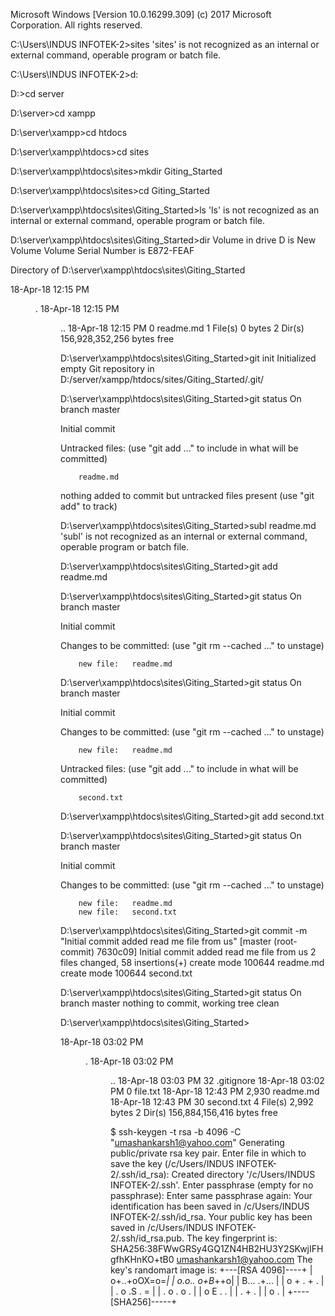 Microsoft Windows [Version 10.0.16299.309]
(c) 2017 Microsoft Corporation. All rights reserved.

C:\Users\INDUS INFOTEK-2>sites
'sites' is not recognized as an internal or external command,
operable program or batch file.

C:\Users\INDUS INFOTEK-2>d:

D:\>cd server

D:\server>cd xampp

D:\server\xampp>cd htdocs

D:\server\xampp\htdocs>cd sites

D:\server\xampp\htdocs\sites>mkdir Giting_Started

D:\server\xampp\htdocs\sites>cd Giting_Started

D:\server\xampp\htdocs\sites\Giting_Started>ls
'ls' is not recognized as an internal or external command,
operable program or batch file.

D:\server\xampp\htdocs\sites\Giting_Started>dir
 Volume in drive D is New Volume
 Volume Serial Number is E872-FEAF

 Directory of D:\server\xampp\htdocs\sites\Giting_Started

18-Apr-18  12:15 PM    <DIR>          .
18-Apr-18  12:15 PM    <DIR>          ..
18-Apr-18  12:15 PM                 0 readme.md
               1 File(s)              0 bytes
               2 Dir(s)  156,928,352,256 bytes free

D:\server\xampp\htdocs\sites\Giting_Started>git init
Initialized empty Git repository in D:/server/xampp/htdocs/sites/Giting_Started/.git/

D:\server\xampp\htdocs\sites\Giting_Started>git status
On branch master

Initial commit

Untracked files:
  (use "git add <file>..." to include in what will be committed)

        readme.md

nothing added to commit but untracked files present (use "git add" to track)

D:\server\xampp\htdocs\sites\Giting_Started>subl readme.md
'subl' is not recognized as an internal or external command,
operable program or batch file.

D:\server\xampp\htdocs\sites\Giting_Started>git add readme.md

D:\server\xampp\htdocs\sites\Giting_Started>git status
On branch master

Initial commit

Changes to be committed:
  (use "git rm --cached <file>..." to unstage)

        new file:   readme.md


D:\server\xampp\htdocs\sites\Giting_Started>git status
On branch master

Initial commit

Changes to be committed:
  (use "git rm --cached <file>..." to unstage)

        new file:   readme.md

Untracked files:
  (use "git add <file>..." to include in what will be committed)

        second.txt


D:\server\xampp\htdocs\sites\Giting_Started>git add second.txt

D:\server\xampp\htdocs\sites\Giting_Started>git status
On branch master

Initial commit

Changes to be committed:
  (use "git rm --cached <file>..." to unstage)

        new file:   readme.md
        new file:   second.txt


D:\server\xampp\htdocs\sites\Giting_Started>git commit -m "Initial commit added read me file from us"
[master (root-commit) 7630c09] Initial commit added read me file from us
 2 files changed, 58 insertions(+)
 create mode 100644 readme.md
 create mode 100644 second.txt

D:\server\xampp\htdocs\sites\Giting_Started>git status
On branch master
nothing to commit, working tree clean

D:\server\xampp\htdocs\sites\Giting_Started>

18-Apr-18  03:02 PM    <DIR>          .
18-Apr-18  03:02 PM    <DIR>          ..
18-Apr-18  03:03 PM                32 .gitignore
18-Apr-18  03:02 PM                 0 file.txt
18-Apr-18  12:43 PM             2,930 readme.md
18-Apr-18  12:43 PM                30 second.txt
               4 File(s)          2,992 bytes
               2 Dir(s)  156,884,156,416 bytes free

$ ssh-keygen -t rsa -b 4096 -C "umashankarsh1@yahoo.com"
Generating public/private rsa key pair.
Enter file in which to save the key (/c/Users/INDUS INFOTEK-2/.ssh/id_rsa):
Created directory '/c/Users/INDUS INFOTEK-2/.ssh'.
Enter passphrase (empty for no passphrase):
Enter same passphrase again:
Your identification has been saved in /c/Users/INDUS INFOTEK-2/.ssh/id_rsa.
Your public key has been saved in /c/Users/INDUS INFOTEK-2/.ssh/id_rsa.pub.
The key fingerprint is:
SHA256:38FWwGRSy4GQ1ZN4HB2HU3Y2SKwjIFHgfhKHnKO+tB0 umashankarsh1@yahoo.com
The key's randomart image is:
+---[RSA 4096]----+
|     o+..+oOX=o=*|
|    o.o.. o+B*++o|
|     B...  .+... |
|    o +  . + .   |
|   . o .S . =    |
|  .   o  . o .   |
|   o E    . .    |
|  . + .          |
|   o .           |
+----[SHA256]-----+
